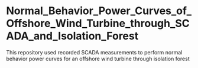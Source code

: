# Normal_Behavior_Power_Curves_of_Offshore_Wind_Turbine_through_SCADA_and_Isolation_Forest
This repository used recorded SCADA measurements to perform normal behavior power curves for an offshore wind turbine through isolation forest

